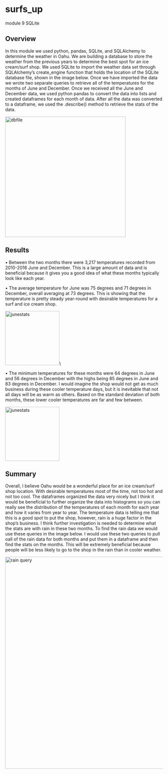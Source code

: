 # surfs_up
module 9 SQLite

## Overview

In this module we used python, pandas, SQLite, and SQLAlchemy to determine the weather in Oahu. We are building a database to store the weather from the previous years to determine the best spot for an ice cream/surf shop. We used SQLite to import the weather data set through SQLAlchemy’s create_engine function that holds the location of the SQLite database file, shown in the image below. Once we have imported the data we wrote two separate queries to retrieve all of the temperatures for the months of June and December. Once we received all the June and December data, we used python pandas to convert the data into lists and created dataframes for each month of data. After all the data was converted to a dataframe, we used the .describe() method to retrieve the stats of the data. 

<img width="385" alt="dbfile" src="https://user-images.githubusercontent.com/45208773/138363900-49888f4e-ae89-42e2-9ac6-dcbddb5b40f3.PNG">

 

## Results

•	Between the two months there were 3,217 temperatures recorded from 2010-2016 June and December. This is a large amount of data and is beneficial because it gives you a good idea of what these months typically look like each year.

•	The average temperature for June was 75 degrees and 71 degrees in December, overall averaging at 73 degrees. This is showing that the temperature is pretty steady year-round with desirable temperatures for a surf and ice cream shop. 

<img width="173" alt="junestats" src="https://user-images.githubusercontent.com/45208773/138362323-07714938-a6e7-4e47-aff7-40df2410ee0e.PNG">\\



•	The minimum temperatures for these months were 64 degrees in June and 56 degrees in December with the highs being 85 degrees in June and 83 degrees in December. I would imagine the shop would not get as much business during these cooler temperature days, but it is inevitable that not all days will be as warm as others. Based on the standard deviation of both months, these lower cooler temperatures are far and few between.

<img width="173" alt="junestats" src="https://user-images.githubusercontent.com/45208773/138362426-799adcc0-f088-4c06-a508-da03ef000ee3.PNG">


## Summary

Overall, I believe Oahu would be a wonderful place for an ice cream/surf shop location. With desirable temperatures most of the time, not too hot and not too cool. The dataframes organized the data very nicely but I think it would be beneficial to further organize the data into histograms so you can really see the distribution of the temperatures of each month for each year and how it varies from year to year. The temperature data is telling me that this is a good spot to put the shop, however, rain is a huge factor in the shop’s business. I think further investigation is needed to determine what the stats are with rain in these two months. To find the rain data we would use these queries in the image below. I would use these two queries to pull oall of the rain data for both months and put them in a dataframe and then find the stats on the months. This will be extremely beneficial because people will be less likely to go to the shop in the rain than in cooler weather.

<img width="677" alt="rain query" src="https://user-images.githubusercontent.com/45208773/138362692-ee5cd269-f94b-4b10-90ee-b563541ff7b9.PNG">
